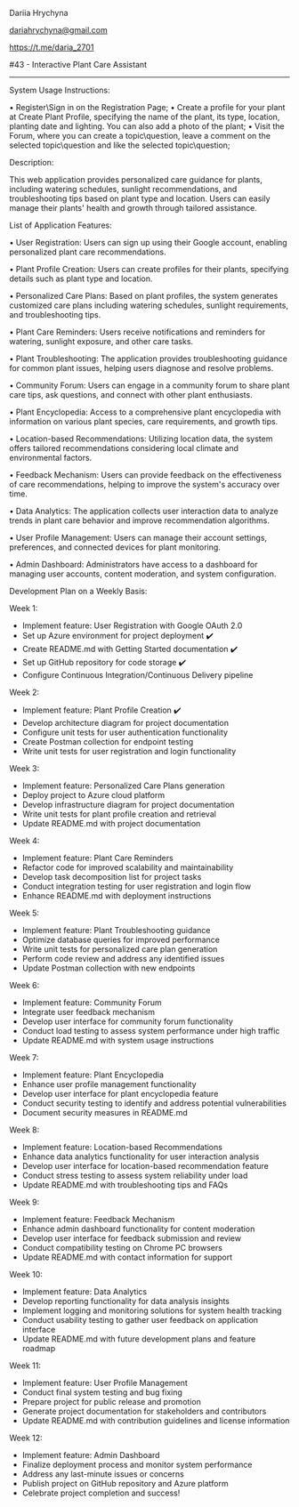 Dariia Hrychyna

dariahrychyna@gmail.com

https://t.me/daria_2701



#43 - Interactive Plant Care Assistant



____________________________________________________________________________
System Usage Instructions:

• Register\Sign in on the Registration Page;
• Create a profile for your plant at Create Plant Profile, specifying the name of the plant, its type, location, planting date and lighting. You can also add a photo of the plant;
• Visit the Forum, where you can create a topic\question, leave a comment on the selected topic\question and like the selected topic\question;



Description:

This web application provides personalized care guidance for plants, including watering schedules, sunlight recommendations, and troubleshooting tips based on plant type and location. Users can easily manage their plants' health and growth through tailored assistance.


List of Application Features:

• User Registration: Users can sign up using their Google account, enabling personalized plant care recommendations.

• Plant Profile Creation: Users can create profiles for their plants, specifying details such as plant type and location.

• Personalized Care Plans: Based on plant profiles, the system generates customized care plans including watering schedules, sunlight requirements, and troubleshooting tips.

• Plant Care Reminders: Users receive notifications and reminders for watering, sunlight exposure, and other care tasks.

• Plant Troubleshooting: The application provides troubleshooting guidance for common plant issues, helping users diagnose and resolve problems.

• Community Forum: Users can engage in a community forum to share plant care tips, ask questions, and connect with other plant enthusiasts.

• Plant Encyclopedia: Access to a comprehensive plant encyclopedia with information on various plant species, care requirements, and growth tips.

• Location-based Recommendations: Utilizing location data, the system offers tailored recommendations considering local climate and environmental factors.

• Feedback Mechanism: Users can provide feedback on the effectiveness of care recommendations, helping to improve the system's accuracy over time.

• Data Analytics: The application collects user interaction data to analyze trends in plant care behavior and improve recommendation algorithms.

• User Profile Management: Users can manage their account settings, preferences, and connected devices for plant monitoring.

• Admin Dashboard: Administrators have access to a dashboard for managing user accounts, content moderation, and system configuration.


Development Plan on a Weekly Basis:

Week 1:
- Implement feature: User Registration with Google OAuth 2.0
- Set up Azure environment for project deployment ✔️
- Create README.md with Getting Started documentation ✔️
- Set up GitHub repository for code storage ✔️
- Configure Continuous Integration/Continuous Delivery pipeline

Week 2:
- Implement feature: Plant Profile Creation ✔️
- Develop architecture diagram for project documentation
- Configure unit tests for user authentication functionality
- Create Postman collection for endpoint testing
- Write unit tests for user registration and login functionality

Week 3:
- Implement feature: Personalized Care Plans generation
- Deploy project to Azure cloud platform
- Develop infrastructure diagram for project documentation
- Write unit tests for plant profile creation and retrieval
- Update README.md with project documentation

Week 4:
- Implement feature: Plant Care Reminders
- Refactor code for improved scalability and maintainability
- Develop task decomposition list for project tasks
- Conduct integration testing for user registration and login flow
- Enhance README.md with deployment instructions

Week 5:
- Implement feature: Plant Troubleshooting guidance
- Optimize database queries for improved performance
- Write unit tests for personalized care plan generation
- Perform code review and address any identified issues
- Update Postman collection with new endpoints

Week 6:
- Implement feature: Community Forum
- Integrate user feedback mechanism
- Develop user interface for community forum functionality
- Conduct load testing to assess system performance under high traffic
- Update README.md with system usage instructions

Week 7:
- Implement feature: Plant Encyclopedia
- Enhance user profile management functionality
- Develop user interface for plant encyclopedia feature
- Conduct security testing to identify and address potential vulnerabilities
- Document security measures in README.md

Week 8:
- Implement feature: Location-based Recommendations
- Enhance data analytics functionality for user interaction analysis
- Develop user interface for location-based recommendation feature
- Conduct stress testing to assess system reliability under load
- Update README.md with troubleshooting tips and FAQs

Week 9:
- Implement feature: Feedback Mechanism
- Enhance admin dashboard functionality for content moderation
- Develop user interface for feedback submission and review
- Conduct compatibility testing on Chrome PC browsers
- Update README.md with contact information for support

Week 10:
- Implement feature: Data Analytics
- Develop reporting functionality for data analysis insights
- Implement logging and monitoring solutions for system health tracking
- Conduct usability testing to gather user feedback on application interface
- Update README.md with future development plans and feature roadmap

Week 11:
- Implement feature: User Profile Management
- Conduct final system testing and bug fixing
- Prepare project for public release and promotion
- Generate project documentation for stakeholders and contributors
- Update README.md with contribution guidelines and license information

Week 12:
- Implement feature: Admin Dashboard
- Finalize deployment process and monitor system performance
- Address any last-minute issues or concerns
- Publish project on GitHub repository and Azure platform
- Celebrate project completion and success!


